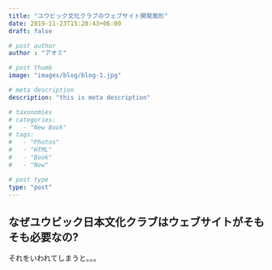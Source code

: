 ```yaml
---
title: "ユウビック文化クラブのウェブサイト開発面形"
date: 2019-11-23T15:28:43+06:00
draft: false

# post author
author : "アオミ"

# post thumb
image: "images/blog/blog-1.jpg"

# meta description
description: "this is meta description"

# taxonomies
# categories: 
#   - "New Book"
# tags:
#   - "Photos"
#   - "HTML"
#   - "Book"
#   - "New"

# post type
type: "post"
---
```

## なぜユウビック日本文化クラブはウェブサイトがそもそも必要なの?
それをいわれてしまうと。。。